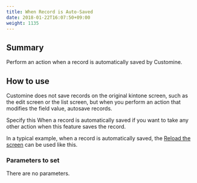 ```yaml
---
title: When Record is Auto-Saved
date: 2018-01-22T16:07:50+09:00
weight: 1135
---
```

## Summary

Perform an action when a record is automatically saved by Customine.

## How to use

Customine does not save records on the original kintone screen, such as the edit screen or the list screen, but when you perform an action that modifies the field value, autosave records.

Specify this When a record is automatically saved if you want to take any other action when this feature saves the record.

In a typical example, when a record is automatically saved, the [Reload the screen](../../../actions/other_ui/reload_page/) can be used like this.

### Parameters to set

There are no parameters.
